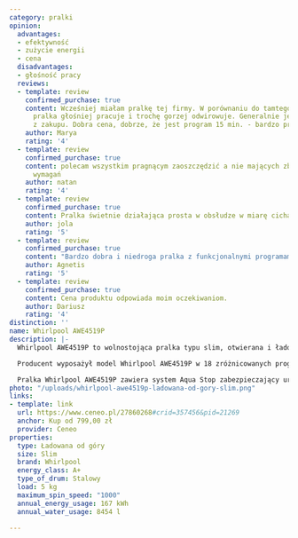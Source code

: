 ```yaml
---
category: pralki
opinion:
  advantages:
  - efektywność
  - zużycie energii
  - cena
  disadvantages:
  - głośność pracy
  reviews:
  - template: review
    confirmed_purchase: true
    content: Wcześniej miałam pralkę tej firmy. W porównaniu do tamtego sprzętu ta
      pralka głośniej pracuje i trochę gorzej odwirowuje. Generalnie jestem zadowolona
      z zakupu. Dobra cena, dobrze, że jest program 15 min. - bardzo przydatny.
    author: Marya
    rating: '4'
  - template: review
    confirmed_purchase: true
    content: polecam wszystkim pragnącym zaoszczędzić a nie mających zbyt wielkich
      wymagań
    author: natan
    rating: '4'
  - template: review
    confirmed_purchase: true
    content: Pralka świetnie działająca prosta w obsłudze w miarę cicha.
    author: jola
    rating: '5'
  - template: review
    confirmed_purchase: true
    content: "Bardzo dobra i niedroga pralka z funkcjonalnymi programami\U0001F60A"
    author: Agnetis
    rating: '5'
  - template: review
    confirmed_purchase: true
    content: Cena produktu odpowiada moim oczekiwaniom.
    author: Dariusz
    rating: '4'
distinction: ''
name: Whirlpool AWE4519P
description: |-
  Whirlpool AWE4519P to wolnostojąca pralka typu slim, otwierana i ładowana od góry. Ze względu naj niewielkie wymiary sprawdzi się świetnie do mieszkań o małym metrażu. Urządzenie umożliwia pranie o maksymalnym załadunku 5 kg przy klasie A+ efektywności energetycznej. Roczne zużycie energii przez pralkę wynosi 167 kWh. Taka kompilacja właściwości pozwala użytkownikom oszczędzać energię, jednocześnie ciesząc się efektami skutecznego prania.

  Producent wyposażył model Whirlpool AWE4519P w 18 zróżnicowanych programów piorących. Do prania codziennego dedykowany jest program “codzienny” - piorący 60 minut w temperaturze 40°C. Dla tkanin wymagających specjalnego traktowania stworzono funkcję “pranie delikatne”. Z kolei program “Super szybki ‘15” pozwala na pranie błyskawiczne lekko zabrudzonych materiałów. Tak szeroki i zróżnicowany wachlarz możliwości z pewnością jest w stanie sprostać wymaganiom użytkowników. Funkcja Clean + sprawdzi się świetnie w przypadku wyjątkowo opornych i mocnych zabrudzeń. Wielofazowy cykl prania pozwala pozbyć się wszelkich zabrudzeń nawet w niskich temperaturach. Whirlpool AWE4519P zużywa w skali roku 8454 l wody, co daje średnio 220 wykonanych prań.

  Pralka Whirlpool AWE4519P zawiera system Aqua Stop zabezpieczający urządzenie przed ewentualnymi wyciekami. W razie awarii system natychmiast odcina dopływ wody do urządzenia. Dzięki temu pranie jest bezpieczne, a użytkownicy nie muszą obawiać się o ewentualne zalanie zarówno własnego mieszkania, jak i sąsiadów.
photo: "/uploads/whirlpool-awe4519p-ladowana-od-gory-slim.png"
links:
- template: link
  url: https://www.ceneo.pl/27860268#crid=357456&pid=21269
  anchor: Kup od 799,00 zł
  provider: Ceneo
properties:
  type: Ładowana od góry
  size: Slim
  brand: Whirlpool
  energy_class: A+
  type_of_drum: Stalowy
  load: 5 kg
  maximum_spin_speed: "1000"
  annual_energy_usage: 167 kWh
  annual_water_usage: 8454 l

---
```

